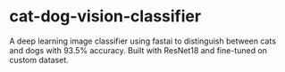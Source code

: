# cat-dog-vision-classifier
A deep learning image classifier using fastai to distinguish between cats and dogs with 93.5% accuracy. Built with ResNet18 and fine-tuned on custom dataset.
